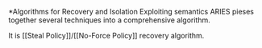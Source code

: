 \*Algorithms for Recovery and Isolation Exploiting semantics
ARIES pieses together several techniques into a comprehensive algorithm.

It is [[Steal Policy]]/[[No-Force Policy]] recovery algorithm.